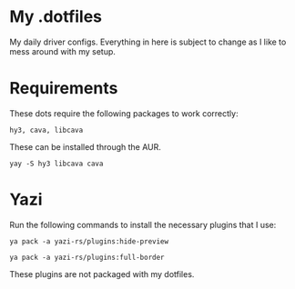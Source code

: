 # My .dotfiles
My daily driver configs. Everything in here is subject to change as I like to mess around with my setup.

# Requirements
These dots require the following packages to work correctly:

`hy3, cava, libcava`

These can be installed through the AUR.

`yay -S hy3 libcava cava`

# Yazi
Run the following commands to install the necessary plugins that I use:

`ya pack -a yazi-rs/plugins:hide-preview`

`ya pack -a yazi-rs/plugins:full-border`

These plugins are not packaged with my dotfiles.
